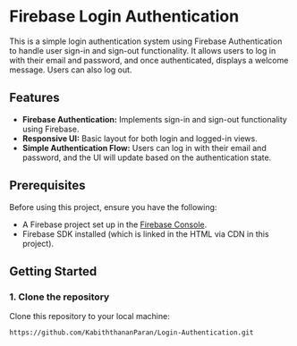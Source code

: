 # Firebase Login Authentication

This is a simple login authentication system using Firebase Authentication to handle user sign-in and sign-out functionality. It allows users to log in with their email and password, and once authenticated, displays a welcome message. Users can also log out.

## Features

- **Firebase Authentication:** Implements sign-in and sign-out functionality using Firebase.
- **Responsive UI:** Basic layout for both login and logged-in views.
- **Simple Authentication Flow:** Users can log in with their email and password, and the UI will update based on the authentication state.

## Prerequisites

Before using this project, ensure you have the following:

- A Firebase project set up in the [Firebase Console](https://console.firebase.google.com/).
- Firebase SDK installed (which is linked in the HTML via CDN in this project).

## Getting Started

### 1. Clone the repository
Clone this repository to your local machine:

```bash
https://github.com/KabiththananParan/Login-Authentication.git
